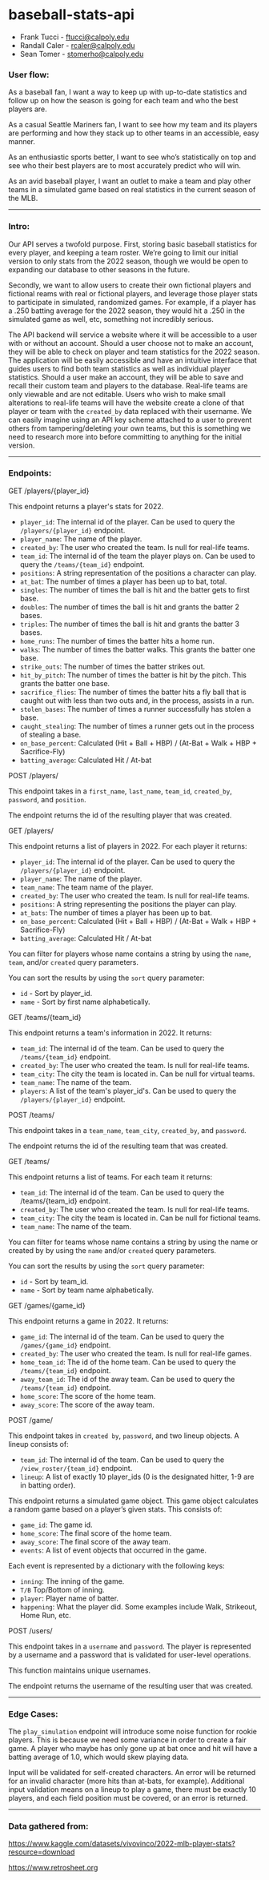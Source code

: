 # baseball-stats-api

* Frank Tucci - ftucci@calpoly.edu
* Randall Caler - rcaler@calpoly.edu
* Sean Tomer - stomerho@calpoly.edu

### User flow:

As a baseball fan, I want a way to keep up with up-to-date statistics and follow up on how the season is going for each team and who the best players are. 

As a casual Seattle Mariners fan, I want to see how my team and its players are performing and how they stack up to other teams in an accessible, easy manner. 

As an enthusiastic sports better, I want to see who’s statistically on top and see who their best players are to most accurately predict who will win. 

As an avid baseball player, I want an outlet to make a team and play other teams in a simulated game based on real statistics in the current season of the MLB. 

---
### Intro:

Our API serves a twofold purpose. First, storing basic baseball statistics for every player, and keeping a team roster. We’re going to limit our initial version to only stats from the 2022 season, though we would be open to expanding our database to other seasons in the future. 

Secondly, we want to allow users to create their own fictional players and fictional reams with real or fictional players, and leverage those player stats to participate in simulated, randomized games. For example, if a player has a .250 batting average for the 2022 season, they would hit a .250 in the simulated game as well, etc, something not incredibly serious.

The API backend will service a website where it will be accessible to a user with or without an account. Should a user choose not to make an account, they will be able to check on player and team statistics for the 2022 season. The application will be easily accessible and have an intuitive interface that guides users to find both team statistics as well as individual player statistics. Should a user make an account, they will be able to save and recall their custom team and players to the database. Real-life teams are only viewable and are not editable. Users who wish to make small alterations to real-life teams will have the website create a clone of that player or team with the `created_by` data replaced with their username. We can easily imagine using an API key scheme attached to a user to prevent others from tampering/deleting your own teams, but this is something we need to research more into before committing to anything for the initial version.

---
### Endpoints:

GET /players/{player_id}

This endpoint returns a player's stats for 2022.
* `player_id`: The internal id of the player. Can be used to query the
  `/players/{player_id}` endpoint.
* `player_name`: The name of the player.
* `created_by`: The user who created the team. Is null for real-life teams.
* `team_id`: The internal id of the team the player plays on. Can be used to query the
  `/teams/{team_id}` endpoint.
* `positions`: A string representation of the positions a character can play.
* `at_bat`: The number of times a player has been up to bat, total.
* `singles`: The number of times the ball is hit and the batter gets to first base.
* `doubles`: The number of times the ball is hit and grants the batter 2 bases.
* `triples`: The number of times the ball is hit and grants the batter 3 bases.
* `home_runs`: The number of times the batter hits a home run.
* `walks`: The number of times the batter walks. This grants the batter one base.
* `strike_outs`: The number of times the batter strikes out.
* `hit_by_pitch`: The number of times the batter is hit by the pitch. This grants the batter one base.
* `sacrifice_flies`: The number of times the batter hits a fly ball that is caught out with less than two outs and, in the process, assists in a run.
* `stolen_bases`: The number of times a runner successfully has stolen a base.
* `caught_stealing`: The number of times a runner gets out in the process of stealing a base.
* `on_base_percent`: Calculated (Hit + Ball + HBP) / (At-Bat + Walk + HBP + Sacrifice-Fly)
* `batting_average`: Calculated Hit / At-bat

POST /players/

This endpoint takes in a `first_name`, `last_name`, `team_id`, `created_by`,
`password`, and `position`.

The endpoint returns the id of the resulting player that was created.

GET /players/

This endpoint returns a list of players in 2022. For each player it returns:
* `player_id`: The internal id of the player. Can be used to query the
  `/players/{player_id}` endpoint.
* `player_name`: The name of the player.
* `team_name`: The team name of the player.
* `created_by`: The user who created the team. Is null for real-life teams.
* `positions`: A string representing the positions the player can play.
* `at_bats`: The number of times a player has been up to bat.
* `on_base_percent`: Calculated (Hit + Ball + HBP) / (At-Bat + Walk + HBP + Sacrifice-Fly)
* `batting_average`: Calculated Hit / At-bat

You can filter for players whose name contains a string by using the
`name`, `team`, and/or `created` query parameters.

You can sort the results by using the `sort` query parameter:
* `id` - Sort by player_id.
* `name` - Sort by first name alphabetically.

GET /teams/{team_id}

This endpoint returns a team's information in 2022. It returns:
* `team_id`: The internal id of the team. Can be used to query the
  `/teams/{team_id}` endpoint.
* `created_by`: The user who created the team. Is null for real-life teams.
* `team_city`: The city the team is located in. Can be null for virtual teams.
* `team_name`: The name of the team.
* `players`: A list of the team's player_id's. Can be used to query the
  `/players/{player_id}` endpoint.

POST /teams/

This endpoint takes in a `team_name`, `team_city`, `created_by`, and `password`.

The endpoint returns the id of the resulting team that was created.

GET /teams/

This endpoint returns a list of teams. For each team it returns:

* `team_id`: The internal id of the team. Can be used to query the /teams/{team_id} endpoint.
* `created_by`: The user who created the team. Is null for real-life teams.
* `team_city`: The city the team is located in. Can be null for fictional teams.
* `team_name`: The name of the team.

You can filter for teams whose name contains a string by using the name or created by by using the
`name` and/or `created` query parameters.

You can sort the results by using the `sort` query parameter:
* `id` - Sort by team_id.
* `name` - Sort by team name alphabetically.

GET /games/{game_id}

This endpoint returns a game in 2022. It returns:
* `game_id`: The internal id of the team. Can be used to query the
  `/games/{game_id}` endpoint.
* `created_by`: The user who created the team. Is null for real-life games.
* `home_team_id`: The id of the home team. Can be used to query the `/teams/{team_id}` endpoint.
* `away_team_id`: The id of the away team. Can be used to query the `/teams/{team_id}` endpoint.
* `home_score`: The score of the home team.
* `away_score`: The score of the away team.

POST /game/

This endpoint takes in `created by`, `password`, and two lineup objects. A lineup consists of:
* `team_id`: The internal id of the team. Can be used to query the `/view_roster/{team_id}` endpoint.
* `lineup`: A list of exactly 10 player_ids (0 is the designated hitter, 1-9 are in batting order).

This endpoint returns a simulated game object. This game object calculates a random game based on a
player’s given stats. This consists of:
* `game_id`: The game id.
* `home_score`: The final score of the home team.
* `away_score`: The final score of the away team.
* `events`: A list of event objects that occurred in the game.

Each event is represented by a dictionary with the following keys:
* `inning`: The inning of the game.
* `T/B` Top/Bottom of inning.
* `player`: Player name of batter.
* `happening`: What the player did. Some examples include Walk, Strikeout, Home Run, etc.

POST /users/

This endpoint takes in a `username` and `password`. The player is represented
by a username and a password that is validated for user-level operations.

This function maintains unique usernames.

The endpoint returns the username of the resulting user that was created.

---
### Edge Cases:

The `play_simulation` endpoint will introduce some noise function for rookie players. This is because we need some variance in order to create a fair game. A player who maybe has only gone up at bat once and hit will have a batting average of 1.0, which would skew playing data.

Input will be validated for self-created characters. An error will be returned for an invalid character (more hits than at-bats, for example). Additional input validation means on a lineup to play a game, there must be exactly 10 players, and each field position must be covered, or an error is returned.

---
### Data gathered from:
https://www.kaggle.com/datasets/vivovinco/2022-mlb-player-stats?resource=download

https://www.retrosheet.org
